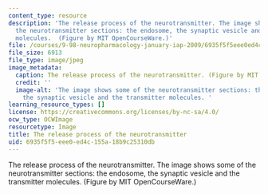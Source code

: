 ```yaml
---
content_type: resource
description: 'The release process of the neurotransmitter. The image shows some of
  the neurotransmitter sections: the endosome, the synaptic vesicle and the transmitter
  molecules.  (Figure by MIT OpenCourseWare.)'
file: /courses/9-98-neuropharmacology-january-iap-2009/6935f5f5eee0ed4c155a18b9c25310db_9-98iap09-th.jpg
file_size: 6913
file_type: image/jpeg
image_metadata:
  caption: The release process of the neurotransmitter. (Figure by MIT OpenCourseWare.)
  credit: ''
  image-alt: 'The image shows some of the neurotransmitter sections: the endosome,
    the synaptic vesicle and the transmitter molecules. '
learning_resource_types: []
license: https://creativecommons.org/licenses/by-nc-sa/4.0/
ocw_type: OCWImage
resourcetype: Image
title: The release process of the neurotransmitter
uid: 6935f5f5-eee0-ed4c-155a-18b9c25310db
---
```

The release process of the neurotransmitter. The image shows some of the neurotransmitter sections: the endosome, the synaptic vesicle and the transmitter molecules.  (Figure by MIT OpenCourseWare.)